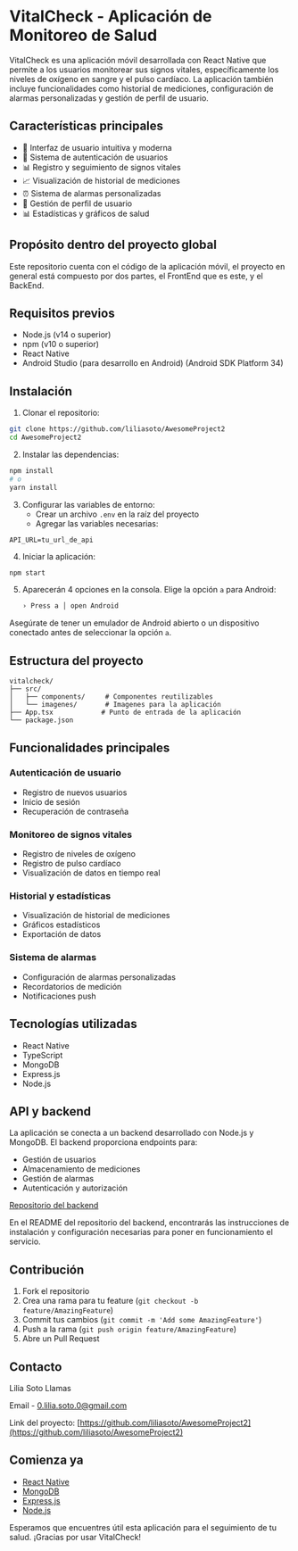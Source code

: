 # VitalCheck - Aplicación de Monitoreo de Salud

VitalCheck es una aplicación móvil desarrollada con React Native que permite a los usuarios monitorear sus signos vitales, específicamente los niveles de oxígeno en sangre y el pulso cardíaco. La aplicación también incluye funcionalidades como historial de mediciones, configuración de alarmas personalizadas y gestión de perfil de usuario.

## Características principales

- 📱 Interfaz de usuario intuitiva y moderna
- 🔐 Sistema de autenticación de usuarios
- 📊 Registro y seguimiento de signos vitales
- 📈 Visualización de historial de mediciones
- ⏰ Sistema de alarmas personalizadas
- 👤 Gestión de perfil de usuario
- 📊 Estadísticas y gráficos de salud

## Propósito dentro del proyecto global

Este repositorio cuenta con el código de la aplicación móvil, el proyecto en general está compuesto por dos partes, el FrontEnd que es este, y el BackEnd.

## Requisitos previos

- Node.js (v14 o superior)
- npm (v10 o superior)
- React Native
- Android Studio (para desarrollo en Android) (Android SDK Platform 34)

## Instalación

1. Clonar el repositorio:
```bash
git clone https://github.com/liliasoto/AwesomeProject2
cd AwesomeProject2
```

2. Instalar las dependencias:
```bash
npm install
# o
yarn install
```

3. Configurar las variables de entorno:
   - Crear un archivo `.env` en la raíz del proyecto
   - Agregar las variables necesarias:
```
API_URL=tu_url_de_api
```

4. Iniciar la aplicación:
```bash
npm start
```

5. Aparecerán 4 opciones en la consola. Elige la opción `a` para Android:

    ```bash
    › Press a │ open Android
    ```

Asegúrate de tener un emulador de Android abierto o un dispositivo conectado antes de seleccionar la opción `a`.

## Estructura del proyecto

```
vitalcheck/
├── src/
│   ├── components/     # Componentes reutilizables
│   └── imagenes/       # Imagenes para la aplicación
├── App.tsx            # Punto de entrada de la aplicación
└── package.json
```

## Funcionalidades principales

### Autenticación de usuario
- Registro de nuevos usuarios
- Inicio de sesión
- Recuperación de contraseña

### Monitoreo de signos vitales
- Registro de niveles de oxígeno
- Registro de pulso cardíaco
- Visualización de datos en tiempo real

### Historial y estadísticas
- Visualización de historial de mediciones
- Gráficos estadísticos
- Exportación de datos

### Sistema de alarmas
- Configuración de alarmas personalizadas
- Recordatorios de medición
- Notificaciones push

## Tecnologías utilizadas

- React Native
- TypeScript
- MongoDB
- Express.js
- Node.js

## API y backend

La aplicación se conecta a un backend desarrollado con Node.js y MongoDB. El backend proporciona endpoints para:

- Gestión de usuarios
- Almacenamiento de mediciones
- Gestión de alarmas
- Autenticación y autorización

[Repositorio del backend](https://github.com/liliasoto/mi-backend-productos)

En el README del repositorio del backend, encontrarás las instrucciones de instalación y configuración necesarias para poner en funcionamiento el servicio.


## Contribución

1. Fork el repositorio
2. Crea una rama para tu feature (`git checkout -b feature/AmazingFeature`)
3. Commit tus cambios (`git commit -m 'Add some AmazingFeature'`)
4. Push a la rama (`git push origin feature/AmazingFeature`)
5. Abre un Pull Request

## Contacto

Lilia Soto Llamas

Email - 0.lilia.soto.0@gmail.com

Link del proyecto: [https://github.com/liliasoto/AwesomeProject2](https://github.com/liliasoto/AwesomeProject2)

## Comienza ya

- [React Native](https://reactnative.dev/)
- [MongoDB](https://www.mongodb.com/)
- [Express.js](https://expressjs.com/)
- [Node.js](https://nodejs.org/)


Esperamos que encuentres útil esta aplicación para el seguimiento de tu salud. ¡Gracias por usar VitalCheck!
